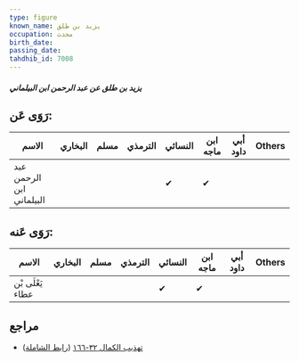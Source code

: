 ```yaml
---
type: figure
known_name: يزيد بن طلق
occupation: محدث
birth_date:
passing_date:
tahdhib_id: 7008
---
```

##### يزيد بن طلق عن عبد الرحمن ابن البيلماني

## رَوَى عَن:
| الاسم                    | البخاري | مسلم | الترمذي | النسائي | ابن ماجه | أبي داود | Others |
| ------------------------ | ------- | ---- | ------- | ------- | -------- | -------- | ------ |
| عبد الرحمن ابن البيلماني |         |      |         | ✔       | ✔        |          |        |
## رَوَى عَنه:
| الاسم            | البخاري | مسلم | الترمذي | النسائي | ابن ماجه | أبي داود | Others |
| ---------------- | ------- | ---- | ------- | ------- | -------- | -------- | ------ |
| يَعْلَى بْن عطاء |         |      |         | ✔       | ✔        |          |        |
## مراجع
- [تهذيب الكمال ٣٢-١٦٦](obsidian://open?vault=Tahdhib-al-Kamal&file=Figures/٧٠٠٨-يزيد%20بن%20طلق%20عن%20عبد%20الرحمن%20ابن%20البيلماني) ([رابط الشاملة](https://shamela.ws/book/3722/17280))